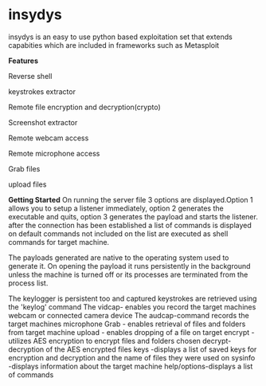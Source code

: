 # insydys
insydys is an easy to use python based exploitation set that extends capabities which are included in frameworks such as Metasploit 

**Features**

Reverse shell

keystrokes extractor

Remote file encryption and decryption(crypto)

Screenshot extractor

Remote webcam access

Remote microphone access

Grab files

upload files

**Getting Started**
On running the server file 3 options are displayed.Option 1 allows you  to setup a listener immediately,
option 2 generates the executable and quits, option 3 generates the payload and starts the listener.
after the connection has been established a list of commands is displayed on default commands not included on the list are executed as shell commands for target machine.

The payloads generated are native to the operating system used to generate it. 
On opening the payload it runs persistently in the background unless the machine is turned off or its processes are terminated from the process list.

The keylogger is persistent too and captured keystrokes are retrieved using the 'keylog' command
The vidcap- enables you record the target machines webcam or connected camera device
The audcap-command records the target machines microphone 
Grab - enables retrieval of files and folders from target machine
upload - enables dropping of a file on target
encrypt - utilizes AES encryption  to encrypt files and folders chosen
decrypt-decryption of the AES encrypted files
keys -displays a list of saved keys for encryption and decryption and the name of files they were used on
sysinfo -displays information about the target machine
help/options-displays a list of commands




